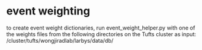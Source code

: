 # event weighting

to create event weight dictionaries, run event_weight_helper.py with one of the weights files from the following directories on the Tufts cluster as input:
/cluster/tufts/wongjiradlab/larbys/data/db/
